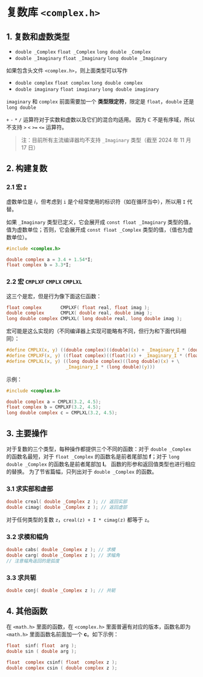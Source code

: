 # 复数库 `<complex.h>`

## 1. 复数和虚数类型

- `double _Complex` `float _Complex` `long double _Complex`
- `double _Imaginary` `float _Imaginary` `long double _Imaginary`

如果包含头文件 `<complex.h>`，则上面类型可以写作

- `double complex` `float complex` `long double complex`
- `double imaginary` `float imaginary` `long double imaginary`

`imaginary` 和 `complex` 前面需要加一个 **类型限定符**，限定是 `float`，`double` 还是 `long double`

`+` `-` `*` `/` 运算符对于实数和虚数以及它们的混合均适用。
因为 $\mathbb{C}$ 不是有序域，所以不支持 `>` `<` `>=` `<=` 运算符。

> 注：目前所有主流编译器均不支持 `_Imaginary` 类型（截至 2024 年 11 月 17 日）

## 2. 构建复数

### 2.1 宏 `I`

虚数单位是 $i$，但考虑到 `i` 是个经常使用的标识符（如在循环当中），所以用 `I` 代替。

如果 `_Imaginary` 类型已定义，它会展开成 `const float _Imaginary` 类型的值，值为虚数单位；否则，它会展开成 `const float _Complex` 类型的值，（值也为虚数单位）。

```c
#include <complex.h>

double complex a = 3.4 + 1.54*I;
float complex b = 3.3*I;
```

### 2.2 宏 `CMPLXF` `CMPLX` `CMPLXL`

这三个是宏，但是行为像下面这仨函数：

```c
float complex       CMPLXF( float real, float imag );
double complex      CMPLX( double real, double imag );
long double complex CMPLXL( long double real, long double imag );
```

宏可能是这么实现的（不同编译器上实现可能略有不同，但行为和下面代码相同）：

```c
#define CMPLX(x, y) ((double complex)((double)(x) + _Imaginary_I * (double)(y)))
#define CMPLXF(x, y) ((float complex)((float)(x) + _Imaginary_I * (float)(y)))
#define CMPLXL(x, y) ((long double complex)((long double)(x) + \
                      _Imaginary_I * (long double)(y)))
```

示例：

```c
#include <complex.h>

double complex a = CMPLX(3.2, 4.5);
float complex b = CMPLXF(3.2, 4.5);
long double complex c = CMPLXL(3.2, 4.5);
```

## 3. 主要操作

对于复数的三个类型，每种操作都提供三个不同的函数：对于 `double _Complex` 的函数名最短，对于 `float _Complex` 的函数名是前者尾部加 **f**；对于 `long double _Complex` 的函数名是前者尾部加 **l**。
函数的形参和返回值类型也进行相应的替换。
为了节省篇幅，只列出对于 `double _Complex` 的函数。

### 3.1 求实部和虚部

```c
double creal( double _Complex z ); // 返回实部
double cimag( double _Complex z ); // 返回虚部
```

对于任何类型的复数 `z`，`creal(z) + I * cimag(z)` 都等于 `z`。

### 3.2 求模和幅角

```c
double cabs( double _Complex z ); // 求模
double carg( double _Complex z ); // 求幅角
// 注意幅角返回的是弧度
```

### 3.3 求共轭

```c
double conj( double _Complex z ); // 共轭
```

## 4. 其他函数

在 `<math.h>` 里面的函数，在 `<complex.h>` 里面普遍有对应的版本，函数名即为 `<math.h>` 里面函数名前面加一个 **c**。如下示例：

```c
float  sinf( float  arg );
double sin ( double arg );

float  complex csinf( float  complex z );
double complex csin ( double complex z );
```
